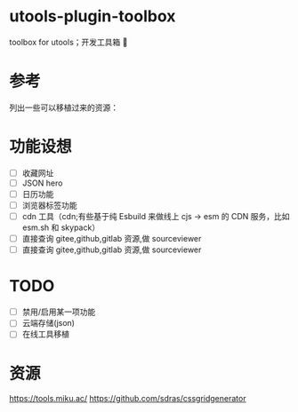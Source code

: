 # utools-plugin-toolbox

toolbox for utools；开发工具箱 🧰

# 参考

列出一些可以移植过来的资源：

# 功能设想

- [ ] 收藏网址
- [ ] JSON hero
- [ ] 日历功能
- [ ] 浏览器标签功能
- [ ] cdn 工具（cdn;有些基于纯 Esbuild 来做线上 cjs -> esm 的 CDN 服务，比如 esm.sh 和 skypack）
- [ ] 直接查询 gitee,github,gitlab 资源,做 sourceviewer
- [ ] 直接查询 gitee,github,gitlab 资源,做 sourceviewer

# TODO

- [ ] 禁用/启用某一项功能
- [ ] 云端存储(json)
- [ ] 在线工具移植

# 资源

https://tools.miku.ac/
https://github.com/sdras/cssgridgenerator
